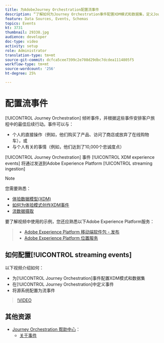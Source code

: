 ```yaml
---
title: 为AdobeJourney Orchestration配置流事件
description: “了解如何为Journey Orchestration事件配置XDM模式和数据集，定义Journey Orchestration中的事件，以及如何配置源系统以流式事件”
feature: Data Sources, Events, Schemas
topics: Events
kt: 3731
thumbnail: 29338.jpg
audience: developer
doc-type: video
activity: setup
role: Administrator
translation-type: tm+mt
source-git-commit: dcfca5cee7399c2e708d29dbc7dcdea1114805f5
workflow-type: tm+mt
source-wordcount: '256'
ht-degree: 25%

---
```



# 配置流事件

[!UICONTROL Journey Orchestration] 倾听事件，并根据这些事件安排客户旅程中的最佳后续行动。事件可以与：

* 个人的直接操作（例如，他们购买了产品、访问了商店或放弃了在线购物车），或
* 与个人有关的事情（例如，他们达到了10,000个忠诚度点）

[!UICONTROL Journey Orchestration] 事件 [!UICONTROL XDM experience events] 将通过发送到Adobe Experience Platform  [!UICONTROL streaming ingestion]

>[!NOTE]
>
>您需要熟悉：
>
>* [体验数据模型(XDM)](https://docs.adobe.com/content/help/en/platform-learn/tutorials/schemas/understanding-the-xdm-system-and-experience-data-model.html)
>* [如何为体验模式创作XDM事件](https://docs.adobe.com/content/help/en/platform-learn/tutorials/schemas/create-your-first-schema-with-out-of-the-box-components.html)
>* [流数据摄取](https://docs.adobe.com/content/help/en/platform-learn/tutorials/data-ingestion/understanding-streaming-ingestion.html)
>
>
要了解视频中使用的示例，您还应熟悉以下Adobe Experience Platform服务：
>
>* [Adobe Experience Platform 移动端软件包 - 发布](https://docs.adobe.com/content/help/en/core-services-learn/tutorials/launch-mobile/understanding-the-mobile-sdks.html)
>* [Adobe Experience Platform 位置服务](https://docs.adobe.com/content/help/zh-Hans/places/using/home.html)


## 如何配置[!UICONTROL streaming events]

以下视频介绍如何：

* 为[!UICONTROL Journey Orchestration]事件配置XDM模式和数据集
* 在[!UICONTROL Journey Orchestration]中定义事件
* 将源系统配置为流事件

>[!VIDEO](https://video.tv.adobe.com/v/29338?quality=12)

## 其他资源

* [Journey Orchestration 帮助中心](https://docs.adobe.com/content/help/zh-Hans/journeys/using/journey-orchestration-home.html)：
   * [关于事件](https://docs.adobe.com/content/help/en/journeys/using/events-journeys/about-events.html)
